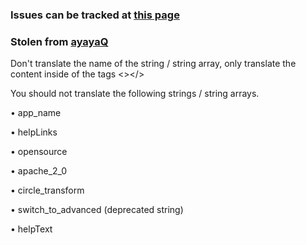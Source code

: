 
### Issues can be tracked at [this page](https://github.com/Bot-Commander-Services/Language-Service/projects/1)

### Stolen from [ayayaQ](https://github.com/ayayaQ/BotCommander_Languages)

Don't translate the name of the string / string array, only translate the content inside of the tags <></>

You should not translate the following strings / string arrays.

• app_name

• helpLinks

• opensource

• apache_2_0

• circle_transform

• switch_to_advanced (deprecated string)

• helpText
